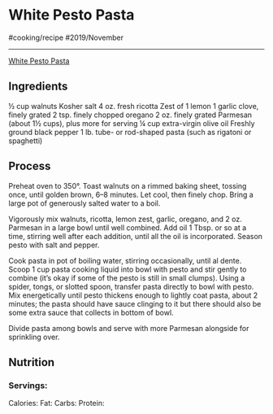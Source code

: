 # White Pesto Pasta
#cooking/recipe #2019/November
- - - -
[White Pesto Pasta](https://www.bonappetit.com/recipe/white-pesto-pasta)

## Ingredients
½ cup walnuts
Kosher salt
4 oz. fresh ricotta
Zest of 1 lemon
1 garlic clove, finely grated
2 tsp. finely chopped oregano
2 oz. finely grated Parmesan (about 1½ cups), plus more for serving
¼ cup extra-virgin olive oil
Freshly ground black pepper
1 lb. tube- or rod-shaped pasta (such as rigatoni or spaghetti)

## Process
Preheat oven to 350°. Toast walnuts on a rimmed baking sheet, tossing once, until golden brown, 6–8 minutes. Let cool, then finely chop. Bring a large pot of generously salted water to a boil.

Vigorously mix walnuts, ricotta, lemon zest, garlic, oregano, and 2 oz. Parmesan in a large bowl until well combined. Add oil 1 Tbsp. or so at a time, stirring well after each addition, until all the oil is incorporated. Season pesto with salt and pepper.

Cook pasta in pot of boiling water, stirring occasionally, until al dente. Scoop 1 cup pasta cooking liquid into bowl with pesto and stir gently to combine (it’s okay if some of the pesto is still in small clumps). Using a spider, tongs, or slotted spoon, transfer pasta directly to bowl with pesto. Mix energetically until pesto thickens enough to lightly coat pasta, about 2 minutes; the pasta should have sauce clinging to it but there should also be some extra sauce that collects in bottom of bowl.

Divide pasta among bowls and serve with more Parmesan alongside for sprinkling over.

## Nutrition
### Servings:
Calories: 
Fat: 
Carbs: 
Protein: 